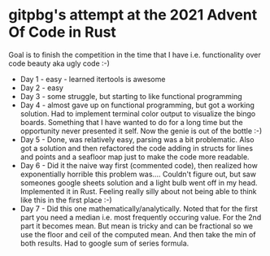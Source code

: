 # gitpbg's attempt at the 2021 Advent Of Code in Rust
Goal is to finish the competition in the time that I have i.e. functionality over code beauty aka ugly code :-)

* Day 1 - easy - learned itertools is awesome
* Day 2 - easy
* Day 3 - some struggle, but starting to like functional programming
* Day 4 - almost gave up on functional programming, but got a working solution.  Had to implement terminal color output to visualize the bingo boards.  Something that I have wanted to do for a long time but the opportunity never presented it self.  Now the genie is out of the bottle :-)
* Day 5 - Done, was relatively easy, parsing was a bit problematic.  Also got a solution and then refactored the code adding in structs for lines and points and a seafloor map just to make the code more readable.
* Day 6 - Did it the naive way first (commented code), then realized how exponentially horrible this problem was....  Couldn't figure out, but saw someones google sheets solution and a light bulb went off in my head.  Implemented it in Rust.  Feeling really silly about not being able to think like this in the first place :-)
* Day 7 - Did this one mathematically/analytically.  Noted that for the first part you need a median i.e. most frequently occuring value.  For the 2nd part it becomes mean. But mean is tricky and can be fractional so we use the floor and ceil of the computed mean.  And then take the min of both results.  Had to google sum of series formula.


